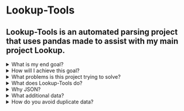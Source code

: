 # Lookup-Tools

## Lookup-Tools is an automated parsing project that uses pandas made to assist with my main project Lookup.

<details>
<summary>What is my end goal?</summary>

- Have a search engine that can search through ~1TB of data in milliseconds.
- Each search result from the search engine should know the dataset it belongs to and the date of the dataset it belongs
  to.
- Have a catalog with all the datasets and additional related information, notably; the name of the dataset, the date of
  the dataset, and the
  number of rows in the dataset.

</details>

<details>
<summary>How will I achieve this goal?</summary>

- I will use MongoDB to store the data and I will be creating indexes on the fields that can be searched.
- I have to parse tons of data, this is where Lookup-Tools comes in to automate a lot of it.

</details>

<details>
<summary>What problems is this project trying to solve?</summary>

- Lookup uses MongoDB to store data, the data has to be parsed, and preferably (not mandatory), in JSON format before it
  can be stored
  there.
- Parsing the data is a very time-consuming task, and it is not very time-efficient to do it all manually.

</details>

<details>
<summary>What does Lookup-Tools do?</summary>

Lookup-Tools is a project that will help me with the act of parsing data by automating the process and minimizing the
manual labor needed.

It will:

- Parse data from a delimited file format with one of the following delimiters `:;.,\\s+|__`.
- The pandas python engine supports getting the dynamic delimiters from the file, but it is not very reliable, so I have
  to
  manually specify the
  delimiter. For example, it could not handle a file with a delimiter of `|` (the pipe character).
- Capture the dataset name from the file name, store it within the dataset.
- Use the dataset name to find additional information about the dataset, such as the date of the dataset, if found,
  store it within the dataset.
- It will convert the dataset into a *.json format and import it into MongoDB.
- Finally, it will analyze the dataset for additional information, such as the number of rows in the dataset and import
  it into a separate collection in MongoDB.

</details>

<details>
<summary>Why JSON?</summary>

> You are able to mongoimport data in a .csv format, why would you turn it into JSON first?

- **TLDR;** I can't guarantee the format of the file and converting it to JSON will minimize data loss, on top of this,
  to avoid the extra step of having to use mongoimport, the importing of JSON strings into MongoDB is automated by this
  tool.

For example, if you have a csv dataset that contains the following data:

```csv
id,username     ,age
1 ,John         ,Carmack,20
2 ,Jonathan.blow,21
```

Oopsies! John Carmack accidentally typed `,` instead of `.`. This will cause the data to be parsed incorrectly.
Sure, if the data was stored in a csv format with quotes this could be avoided, but we can't guarantee this.

```csv
"id","username"     ,"age"
1   ,"John, Carmack",20
2   ,Jonathan.blow  ,21
```

Example of a JSON string representation:

```json
[
  {
    "id": 1,
    "username": "John, Carmack",
    "age": 20
  },
  {
    "id": 2,
    "username": "Jonathan.blow",
    "age": 21
  }
]
```

</details>

<details>
<summary>What additional data?</summary>

- The data that is parsed is not always enough to be useful, for example, if you have a dataset with phone numbers, you
  might want to know how old the phone number is to see if it's still used.
- The additional data matcher looks at the existing dataset, and tries to find additional data related to the dataset.
  For example, if you have a dataset with phone numbers, it will try to find the breach date of the dataset containing
  phone numbers,
  and add it to
  the existing dataset containing phone numbers.

#### Example of additional data

```csv
database      ,entries ,dumped
000webhost.com,15271696,2017-03-29
007.no        ,4284    ,2018-10-24
0secdb        ,384643  ,2017-03-31
1000cv.it     ,2699    ,2018-10-24
```

#### Example end result

```json
[
  {
    "id": 1,
    "username": "John, Carmack",
    "age": 20,
    "database": "000webhost.com",
    "dumped": "2017-03-29"
  },
  {
    "id": 2,
    "username": "Jonathan.blow",
    "age": 21,
    "database": "007.no",
    "dumped": "2018-10-24"
  }
]
```

</details>

<details>

<summary>How do you avoid duplicate data?</summary>

- Each handled file has an encrypted blake2b hash generated from the file contents, stored in a MongoDB collection.
- When a file is read, it is encrypted into a blake2b hash, and compared to the hashes stored in the collection to
  see if it
  has already been handled.

</details>

